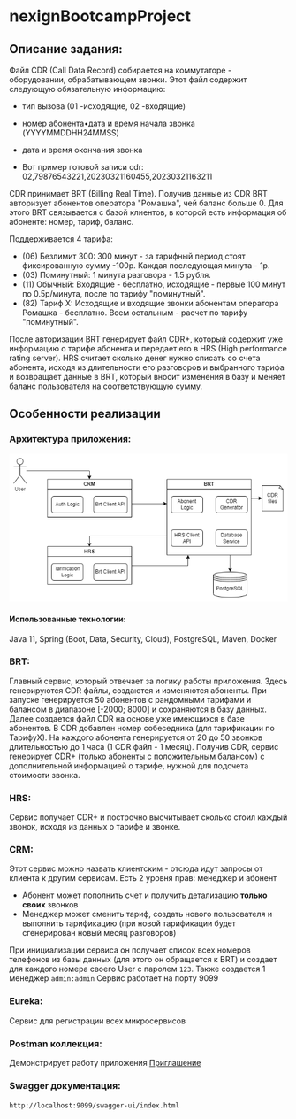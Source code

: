 # nexignBootcampProject

## Описание задания:

Файл CDR (Call Data Record) собирается на коммутаторе - оборудовании,
обрабатывающем звонки. Этот файл содержит следующую обязательную информацию:
 * тип вызова (01 -исходящие, 02 -входящие)
 * номер абонента•дата и время начала звонка (YYYYMMDDHH24MMSS)
 * дата и время окончания звонка 

 * Вот пример готовой записи cdr:
 02,79876543221,20230321160455,20230321163211
 
CDR принимает BRT (Billing Real Time). Получив данные из CDR BRT авторизует абонентов оператора "Ромашка",
чей баланс больше 0. Для этого BRT связывается с базой клиентов, в которой есть информация об абоненте:
номер, тариф, баланс.

Поддерживается 4 тарифа:
* (06) Безлимит 300: 300 минут - за тарифный период стоят фиксированную сумму -100р.
Каждая последующая минута - 1р. 
* (03) Поминутный: 1 минута разговора - 1.5 рубля. 
* (11) Обычный: Входящие - бесплатно, исходящие - первые 100 минут по 0.5р/минута, после по тарифу "поминутный".
* (82) Тариф Х: Исходящие и входящие звонки абонентам оператора Ромашка - бесплатно. Всем остальным - расчет по тарифу "поминутный".

После авторизации BRT генерирует файл CDR+, который содержит уже информацию о тарифе абонента и передает его
в HRS (High performance rating server). HRS считает сколько денег нужно списать со счета абонента, исходя из длительности
его разговоров и выбранного тарифа и возвращает данные в BRT, который вносит изменения в базу и меняет баланс пользователя на соответствующую сумму.

## Особенности реализации

### Архитектура приложения:
![](imgs/diagram.png)

#### Использованные технологии: 
Java 11, Spring (Boot, Data, Security, Cloud), PostgreSQL, Maven, Docker

### BRT:
Главный сервис, который отвечает за логику работы приложения. Здесь генерируются CDR файлы, создаются и изменяются абоненты.
При запуске генерируется 50 абонентов с рандомными тарифами и балансом в диапазоне [-2000; 8000] и сохраняются в базу данных.
Далее создается файл CDR на основе уже имеющихся в базе абонентов. В CDR добавлен номер собеседника (для тарификации по ТарифуХ).
На каждого абонента генерируется от 20 до 50 звонков длительностью до 1 часа (1 CDR файл - 1 месяц).
Получив CDR, сервис генерирует CDR+ (только абоненты с положительным балансом) с дополнительной информацией о тарифе, 
нужной для подсчета стоимости звонка.

### HRS:
Сервис получает CDR+ и построчно высчитывает сколько стоил каждый звонок, исходя из данных о тарифе и звонке.


### CRM:
Этот сервис можно назвать клиентским - отсюда идут запросы от клиента к другим сервисам. Есть 2 уровня прав:
менеджер и абонент
* Абонент может пополнить счет и получить детализацию **только своих** звонков
* Менеджер может сменить тариф, создать нового пользователя и выполнить тарификацию
(при новой тарификации будет сгенерирован новый месяц разговоров)

При инициализации сервиса он получает список всех номеров телефонов из базы данных (для этого он обращается к BRT) 
и создает для каждого номера своего User с паролем `123`. Также создается 1 менеджер `admin:admin`
Сервис работает на порту 9099

### Eureka:
Сервис для регистрации всех микросервисов

### Postman коллекция:
Демонстрирует работу приложения
[Приглашение](https://app.getpostman.com/join-team?invite_code=1820a92a30889287b3e8109a72d38d4a&target_code=92b66b8b577dec47871ba48c68d29f94)
### Swagger документация:
`http://localhost:9099/swagger-ui/index.html`


